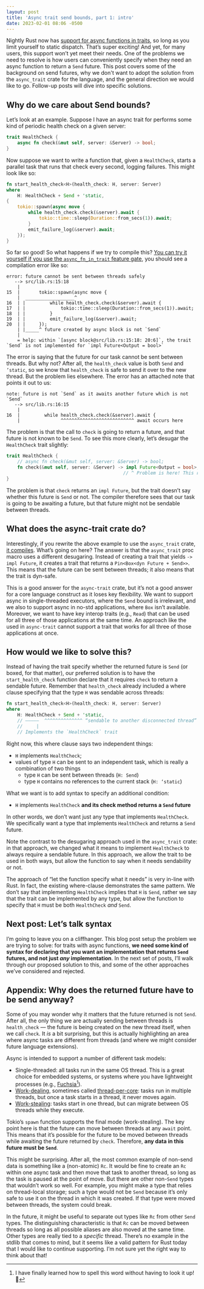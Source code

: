 ```yaml
---
layout: post
title: 'Async trait send bounds, part 1: intro'
date: 2023-02-01 08:06 -0500
---
```


Nightly Rust now has [support for async functions in traits][irblog], so long as you limit yourself to static dispatch. That’s super exciting! And yet, for many users, this support won’t yet meet their needs. One of the problems we need to resolve is how users can conveniently specify when they need an async function to return a `Send` future. This post covers some of the background on send futures, why we don't want to adopt the solution from the `async_trait` crate for the language, and the general direction we would like to go. Follow-up posts will dive into specific solutions.

[irblog]: https://blog.rust-lang.org/inside-rust/2022/11/17/async-fn-in-trait-nightly.html

## Why do we care about Send bounds?

Let’s look at an example. Suppose I have an async trait for performs some kind of periodic health check on a given server:

```rust
trait HealthCheck {
    async fn check(&mut self, server: &Server) -> bool;
}
```

Now suppose we want to write a function that, given a `HealthCheck`, starts a parallel task that runs that check every second, logging failures. This might look like so:

```rust
fn start_health_check<H>(health_check: H, server: Server)
where
    H: HealthCheck + Send + 'static,
{
    tokio::spawn(async move {
        while health_check.check(&server).await {
            tokio::time::sleep(Duration::from_secs(1)).await;
        }
        emit_failure_log(&server).await;
    });
}
```

[eg]: https://play.rust-lang.org/?version=nightly&mode=debug&edition=2021&gist=a4a2cf7b541a4c7b89eac1a3ddd8596d

So far so good! So what happens if we try to compile this? [You can try it yourself if you use the `async_fn_in_trait` feature gate][eg], you should see a compilation error like so:

```
error: future cannot be sent between threads safely
   --> src/lib.rs:15:18
    |
15  |       tokio::spawn(async move {
    |  __________________^
16  | |         while health_check.check(&server).await {
17  | |             tokio::time::sleep(Duration::from_secs(1)).await;
18  | |         }
19  | |         emit_failure_log(&server).await;
20  | |     });
    | |_____^ future created by async block is not `Send`
    |
    = help: within `[async block@src/lib.rs:15:18: 20:6]`, the trait `Send` is not implemented for `impl Future<Output = bool>`
```

The error is saying that the future for our task cannot be sent between threads. But why not? After all,  the `health_check` value is both `Send` and `’static`, so we know that `health_check` is safe to send it over to the new thread. But the problem lies elsewhere. The error has an attached note that points it out to us:

```
note: future is not `Send` as it awaits another future which is not `Send`
   --> src/lib.rs:16:15
    |
16  |         while health_check.check(&server).await {
    |               ^^^^^^^^^^^^^^^^^^^^^^^^^^^ await occurs here
```

The problem is that the call to `check` is going to return a future, and that future is not known to be `Send`. To see this more clearly, let’s desugar the `HealthCheck` trait slightly:

```rust
trait HealthCheck {
    // async fn check(&mut self, server: &Server) -> bool;
    fn check(&mut self, server: &Server) -> impl Future<Output = bool>;
                                           // ^ Problem is here! This returns a future, but not necessarily a `Send` future.
}
```

The problem is that `check` returns an `impl Future`, but the trait doesn’t say whether this future is `Send` or not. The compiler therefore sees that our task is going to be awaiting a future, but that future might not be sendable between threads.

## What does the async-trait crate do?

Interestingly, if you rewrite the above example to use the `async_trait` crate, [it compiles][eg2]. What’s going on here? The answer is that the `async_trait` proc macro uses a different desugaring. Instead of creating a trait that yields `-> impl Future`, it creates a trait that returns a `Pin<Box<dyn Future + Send>>`. This means that the future can be sent between threads; it also means that the trait is dyn-safe. 

[eg2]: https://play.rust-lang.org/?version=nightly&mode=debug&edition=2021&gist=c399a94d05e9e278ba7f6f97cd03afa7

This is a good answer for the `async-trait` crate, but it’s not a good answer for a core language construct as it loses key flexibility. We want to support async in single-threaded executors, where the `Send` bound is irrelevant, and we also to support async in no-std applications, where `Box` isn’t available. Moreover, we want to have key interop traits (e.g., `Read`) that can be used for all three of those applications at the same time. An approach like the used in `async-trait` cannot support a trait that works for all three of those applications at once.

## How would we like to solve this?

Instead of having the trait specify whether the returned future is `Send` (or boxed, for that matter), our preferred solution is to have the `start_health_check` function declare that it requires `check` to return a sendable future. Remember that `health_check` already included a where clause specifying that the type `H` was sendable across threads:

```rust
fn start_health_check<H>(health_check: H, server: Server)
where
    H: HealthCheck + Send + 'static,
    // —————  ^^^^^^^^^^^^^^ “sendable to another disconnected thread”
    //     |
    // Implements the `HealthCheck` trait
```

Right now, this where clause says two independent things:

* `H` implements `HealthCheck`;
* values of type `H` can be sent to an independent task, which is really a combination of two things
    * type `H` can be sent between threads (`H: Send`)
    * type `H` contains no references to the current stack (`H: ‘static`)

What we want is to add syntax to specify an additional condition:

* `H` implements `HealthCheck` **and its check method returns a `Send` future**

In other words, we don’t want just any type that implements `HealthCheck`. We specifically want a type that implements `HealthCheck` and returns a `Send` future.

Note the contrast to the desugaring approach used in the `async_trait` crate: in that approach, we changed what it means to implement `HealthCheck` to always require a sendable future. In this approach, we allow the trait to be used in both ways, but allow the function to say when it needs sendability or not.

The approach of “let the function specify what it needs” is very in-line with Rust. In fact, the existing where-clause demonstrates the same pattern. We don’t say that implementing `HealthCheck` implies that `H` is `Send`, rather we say that the trait can be implemented by any type, but allow the function to specify that `H` must be both `HealthCheck` *and* `Send`.

## Next post: Let’s talk syntax

I’m going to leave you on a cliffhanger. This blog post setup the problem we are trying to solve: for traits with async functions, **we need some kind of syntax for declaring that you want an implementation that returns `Send` futures, and not just *any* implementation**. In the next set of posts, I’ll walk through our proposed solution to this, and some of the other approaches we’ve considered and rejected.
 
## Appendix: Why does the returned future have to be send anyway?

Some of you may wonder why it matters that the future returned is not `Send`. After all, the only thing we are actually sending between threads is `health_check` — the future is being created on the new thread itself, when we call `check`. It *is* a bit surprising, but this is actually highlighting an area where async tasks are different from threads (and where we might consider future language extensions).

Async is intended to support a number of different task models:

* Single-threaded: all tasks run in the same OS thread. This is a great choice for embedded systems, or systems where you have lightweight processes (e.g., [Fuchsia][][^spell]).
* [Work-dealing][wd], sometimes called [thread-per-core][tpc]: tasks run in multiple threads, but once a task starts in a thread, it never moves again.
* [Work-stealing][ws]: tasks start in one thread, but can migrate between OS threads while they execute.

[Fuchsia]: https://fuchsia.dev
[wd]: https://dl.acm.org/doi/10.1145/564870.564900
[ws]: https://en.wikipedia.org/wiki/Work_stealing
[tpc]: https://www.datadoghq.com/blog/engineering/introducing-glommio/

[^spell]: I have finally learned how to spell this word without having to look it up! 💪

Tokio’s `spawn` function supports the final mode (work-stealing). The key point here is that the future can  move between threads at any `await` point. This means that it’s possible for the future to be moved between threads while awaiting the future returned by `check`. Therefore, **any data in this future must be `Send`**.

This might be surprising. After all, the most common example of non-send data is something like a (non-atomic) `Rc`. It would be fine to create an `Rc` within one async task and then move that task to another thread, so long as the task is paused at the point of move. But there are other non-`Send` types that wouldn’t work so well. For example, you might make a type that relies on thread-local storage; such a type would not be `Send` because it’s only safe to use it on the thread in which it was created. If that type were moved between threads, the system could break.

In the future, it might be useful to separate out types like `Rc` from other `Send` types. The distinguishing characteristic is that `Rc` can be moved between threads so long as all possible aliases are also moved at the same time. Other types are really tied to a *specific* thread. There’s no example in the stdlib that comes to mind, but it seems like a valid pattern for Rust today that I would like to continue supporting. I’m not sure yet the right way to think about that!
